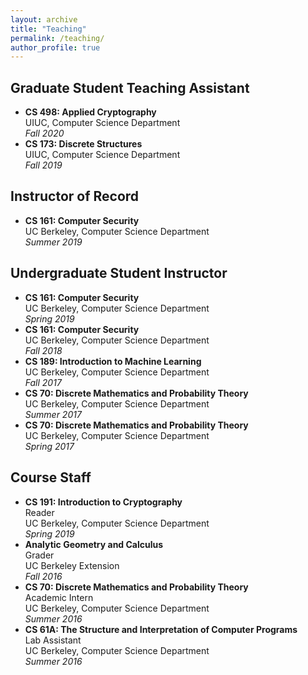 ```yaml
---
layout: archive
title: "Teaching"
permalink: /teaching/
author_profile: true
---
```


## Graduate Student Teaching Assistant  

- **CS 498: Applied Cryptography**  
UIUC, Computer Science Department  
_Fall 2020_
- **CS 173: Discrete Structures**  
UIUC, Computer Science Department  
_Fall 2019_

## Instructor of Record  

- **CS 161: Computer Security**  
UC Berkeley, Computer Science Department  
_Summer 2019_

## Undergraduate Student Instructor  

- **CS 161: Computer Security**  
UC Berkeley, Computer Science Department  
_Spring 2019_
- **CS 161: Computer Security**  
UC Berkeley, Computer Science Department  
_Fall 2018_
- **CS 189: Introduction to Machine Learning**  
UC Berkeley, Computer Science Department  
_Fall 2017_
- **CS 70: Discrete Mathematics and Probability Theory**  
UC Berkeley, Computer Science Department  
_Summer 2017_
- **CS 70: Discrete Mathematics and Probability Theory**  
UC Berkeley, Computer Science Department  
_Spring 2017_

## Course Staff  

- **CS 191: Introduction to Cryptography**  
Reader   
UC Berkeley, Computer Science Department  
_Spring 2019_
- **Analytic Geometry and Calculus**  
Grader  
UC Berkeley Extension  
_Fall 2016_
- **CS 70: Discrete Mathematics and Probability Theory**  
Academic Intern  
UC Berkeley, Computer Science Department  
_Summer 2016_
- **CS 61A: The Structure and Interpretation of Computer Programs**  
Lab Assistant  
UC Berkeley, Computer Science Department  
_Summer 2016_
